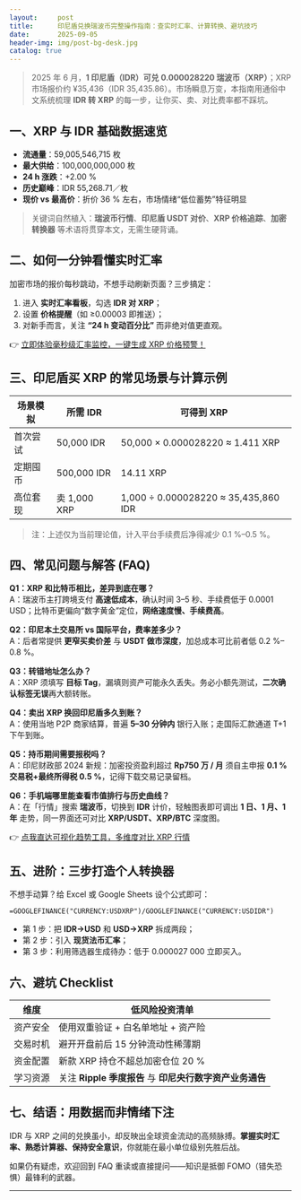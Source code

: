 ```yaml
---
layout:     post
title:      印尼盾兑换瑞波币完整操作指南：查实时汇率、计算转换、避坑技巧
date:       2025-09-05
header-img: img/post-bg-desk.jpg
catalog: true
---
```


> 2025 年 6 月，**1 印尼盾（IDR）可兑 0.000028220 瑞波币（XRP）**；XRP 市场报价约 ¥35,436（IDR 35,435.86）。市场瞬息万变，本指南用通俗中文系统梳理 **IDR 转 XRP** 的每一步，让你买、卖、对比费率都不踩坑。

## 一、XRP 与 IDR 基础数据速览
- **流通量**：59,005,546,715 枚  
- **最大供给**：100,000,000,000 枚  
- **24 h 涨跌**：+2.00 %  
- **历史巅峰**：IDR 55,268.71／枚  
- **现价 vs 最高价**：折价 36 % 左右，市场情绪“低位蓄势”特征明显  

> 关键词自然植入：**瑞波币行情**、**印尼盾 USDT 对价**、**XRP 价格追踪**、**加密转换器** 等术语将贯穿本文，无需生硬背诵。

## 二、如何一分钟看懂实时汇率
加密市场的报价每秒跳动，不想手动刷新页面？三步搞定：

1. 进入 **实时汇率看板**，勾选 **IDR 对 XRP**；  
2. 设置 **价格提醒**（如 ≥0.00003 即推送）；  
3. 对新手而言，关注 **“24 h 变动百分比”** 而非绝对值更直观。  

👉 [立即体验毫秒级汇率监控，一键生成 XRP 价格预警！](https://okxdog.com/)

## 三、印尼盾买 XRP 的常见场景与计算示例
| 场景模拟 | 所需 IDR | 可得到 XRP |
| --- | --- | --- |
| 首次尝试 | 50,000 IDR | 50,000 × 0.000028220 ≈ 1.411 XRP |
| 定期囤币 | 500,000 IDR | 14.11 XRP |
| 高位套现 | 卖 1,000 XRP | 1,000 ÷ 0.000028220 ≈ 35,435,860 IDR |

> 注：上述仅为当前理论值，计入平台手续费后净得减少 0.1 %–0.5 %。

## 四、常见问题与解答 (FAQ)
**Q1：XRP 和比特币相比，差异到底在哪？**  
A：瑞波币主打跨境支付 **高速低成本**，确认时间 3–5 秒、手续费低于 0.0001 USD；比特币更偏向“数字黄金”定位，**网络速度慢、手续费高**。

**Q2：印尼本土交易所 vs 国际平台，费率差多少？**  
A：后者常提供 **更窄买卖价差** 与 **USDT 做市深度**，加总成本可比前者低 0.2 %–0.8 %。

**Q3：转错地址怎么办？**  
A：XRP 须填写 **目标 Tag**，漏填则资产可能永久丢失。务必小额先测试，**二次确认标签无误**再大额转账。

**Q4：卖出 XRP 换回印尼盾多久到账？**  
A：使用当地 P2P 商家结算，普遍 **5–30 分钟内** 银行入账；走国际汇款通道 T+1 下午到账。

**Q5：持币期间需要报税吗？**  
A：印尼财政部 2024 新规：加密投资盈利超过 **Rp750 万 / 月** 须自主申报 **0.1 % 交易税+最终所得税 0.5 %**，记得下载交易记录留档。

**Q6：手机端哪里能查看市值排行与历史曲线？**  
A：在「行情」搜索 **瑞波币**，切换到 **IDR** 计价，轻触图表即可调出 **1 日、1 月、1 年** 走势，同一界面还可对比 **XRP/USDT、XRP/BTC** 深度图。

👉 [点我直达可视化趋势工具，多维度对比 XRP 行情](https://okxdog.com/)

## 五、进阶：三步打造个人转换器
不想手动算？给 Excel 或 Google Sheets 设个公式即可：

```
=GOOGLEFINANCE("CURRENCY:USDXRP")/GOOGLEFINANCE("CURRENCY:USDIDR")
```

- 第 1 步：把 **IDR→USD** 和 **USD→XRP** 拆成两段；  
- 第 2 步：引入 **现货法币汇率**；  
- 第 3 步：利用筛选器生成待办：低于 0.000027 000 立即买入。

## 六、避坑 Checklist
| 维度 | 低风险投资清单 |
| --- | --- |
| 资产安全 | 使用双重验证 + 白名单地址 + 资产险 |
| 交易时机 | 避开开盘前后 15 分钟流动性稀薄期 |
| 资金配置 | 新款 XRP 持仓不超总加密仓位 20 % |
| 学习资源 | 关注 **Ripple 季度报告** 与 **印尼央行数字资产业务通告** |

## 七、结语：用数据而非情绪下注
IDR 与 XRP 之间的兑换虽小，却反映出全球资金流动的高频脉搏。**掌握实时汇率、熟悉计算器、保持安全意识**，你就能在最小单位级别先胜后战。

如果仍有疑虑，欢迎回到 FAQ 重读或直接提问——知识是抵御 FOMO（错失恐惧）最锋利的武器。

---